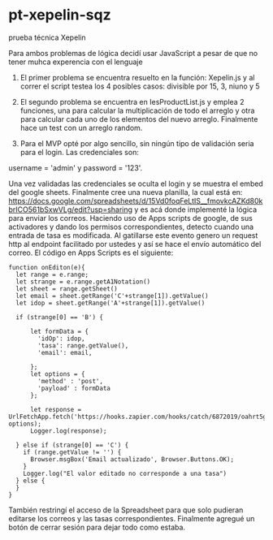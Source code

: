 # pt-xepelin-sqz
prueba técnica Xepelin

Para ambos problemas de lógica decidí usar JavaScript a pesar de que no tener muhca experencia con el lenguaje

1. El primer problema se encuentra resuelto en la función: Xepelin.js y al correr el script testea los 4 posibles casos:
divisible por 15, 3, niuno y 5

2. El segundo problema se encuentra en IesProductList.js y emplea 2 funciones, una para calcular la multiplicación de todo el arreglo y 
otra para calcular cada uno de los elementos del nuevo arreglo. Finalmente hace un test con un arreglo random. 

3. Para el MVP opté por algo sencillo, sin ningún tipo de validación seria para el login. Las credenciales son: 
 
 username = 'admin' y password = '123'.
 
Una vez validadas las credenciales se oculta el login y se muestra el embed del google sheets. 
Finalmente cree una nueva planilla, la cual está en:
https://docs.google.com/spreadsheets/d/15Vd0foqFeLtIS__fmovkcAZKd80kbrICO561bSxwVLg/edit?usp=sharing
y es acá donde implementé la lógica para enviar los correos. Haciendo uso de Apps scripts de google, de sus activadores y dando los permisos
correspondientes, detecto cuando una entrada de tasa es modificada. Al gatillarse este evento genero un request http al endpoint facilitado por
ustedes y así se hace el envío automático del correo. El código en Apps Scripts es el siguiente:
```
function onEditon(e){
  let range = e.range; 
  let strange = e.range.getA1Notation()
  let sheet = range.getSheet()
  let email = sheet.getRange('C'+strange[1]).getValue()
  let idop = sheet.getRange('A'+strange[1]).getValue()

  if (strange[0] == 'B') {

      let formData = {
        'idOp': idop,
        'tasa': range.getValue(),
        'email': email,
       
      };
      let options = {
        'method' : 'post',
        'payload' : formData
      };

      let response = UrlFetchApp.fetch('https://hooks.zapier.com/hooks/catch/6872019/oahrt5g/', options);
      Logger.log(response);

  } else if (strange[0] == 'C') {
    if (range.getValue != '') {
      Browser.msgBox('Email actualizado', Browser.Buttons.OK);
    } 
    Logger.log("El valor editado no corresponde a una tasa")
  } else {
  }
}
```
También restringí el acceso de la Spreadsheet para que solo pudieran editarse los correos y las tasas correspondientes. 
Finalmente agregué un botón de cerrar sesión para dejar todo como estaba.
